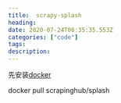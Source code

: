 ```yaml
---
title:  scrapy-splash
heading:
date: 2020-07-24T06:35:35.553Z
categories: ["code"]
tags: 
description: 
---
```


先安装[docker](http://sxy91.com/posts/docker)

docker pull scrapinghub/splash


